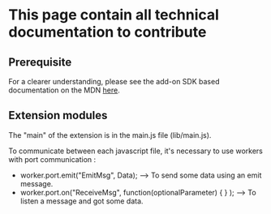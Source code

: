 # This page contain all technical documentation to contribute

## Prerequisite

For a clearer understanding, please see the add-on SDK based documentation on the MDN [here](https://developer.mozilla.org/en-US/Add-ons/SDK).

## Extension modules

The "main" of the extension is in the main.js file (lib/main.js).

To communicate between each javascript file, it's necessary to use workers with port communication :
* worker.port.emit("EmitMsg", Data); --> To send some data using an emit message.
* worker.port.on("ReceiveMsg", function(optionalParameter) { } ); --> To listen a message and got some data.